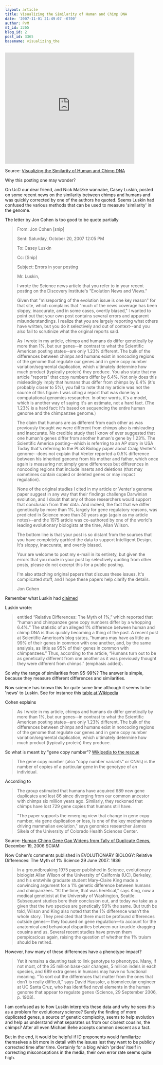 ```yaml
---
layout: article
title: Visualizing the Similarity of Human and Chimp DNA
date: '2007-11-01 21:49:07 -0700'
author: PvM
mt_id: 3365
blog_id: 2
post_id: 3365
basename: visualizing_the
---
```

<object width="425" height="366"><param name="movie" value="http://www.youtube.com/v/IjGZ6kF2gbQ&rel=1&border=0"><param name="wmode" value="transparent"><embed src="http://www.youtube.com/v/IjGZ6kF2gbQ&rel=1&border=0" type="application/x-shockwave-flash" wmode="transparent" width="425" height="366"></object>

Source: [Visualizing the Similarity of Human and Chimp DNA](http://www.cs.ucr.edu/~eamonn/DNA/)

Why this posting one may wonder?

On UcD our dear friend, and Nick Matzke wannabe, Casey Luskin, posted on some recent news on the similarity between chimps and humans and was quickly corrected by one of the authors he quoted. Seems Luskin had confused the various methods that can be used to measure 'similarity' in the genome.

The letter by Jon Cohen is too good to be quote partially


> From: Jon Cohen \[snip\]
> 
> Sent: Saturday, October 20, 2007 12:05 PM
> 
> To: Casey Luskin
> 
> Cc: \[Snip\]
> 
> Subject: Errors in your posting
> 
> Mr. Luskin,
> 
> I wrote the Science news article that you refer to in your recent posting on the Discovery Institute's "Evolution News and Views."
> 
> Given that "misreporting of the evolution issue is one key reason" for that site, which complains that "much of the news coverage has been sloppy, inaccurate, and in some cases, overtly biased," I wanted to point out that your own post contains several errors and apparent misunderstandings. I realize that you are largely reporting what others have written, but you do it selectively and out of context--and you also fail to scrutinize what the original reports said.
> 
> As I wrote in my article, chimps and humans do differ genetically by more than 1%, but our genes--in contrast to what the Scientific American posting states--are only 1.23% different. The bulk of the differences between chimps and humans exist in noncoding regions of the genome that regulate our genes and in gene copy number variation/segmental duplication, which ultimately determine how much product (typically protein) they produce. You also state that my article "reports" that copy numbers differ by 6.4%. Not only does this misleadingly imply that humans thus differ from chimps by 6.4% (it's probably closer to 5%), you fail to note that my article was not the source of this figure: I was citing a report that was done by a computational genomics researcher. In other words, it's a model, which is another way of saying it's an estimate, not a hard fact. (The 1.23% is a hard fact: It's based on sequencing the entire human genome and the chimpanzee genome.)
> 
> The claim that humans are as different from each other as was previously thought we were different from chimps also is misleading and inaccurate. No credible study that I know of ever suggested that one human's genes differ from another human's gene by 1.23%. The Scientific America posting--which is referring to an AP story in USA Today that's referring to the PLoS Biology paper about Craig Venter's genome--does not explain that Venter reported a 0.5% difference between his inherited genome from his mother and father, which once again is measuring not simply gene differences but differences in noncoding regions that include inserts and deletions (that may sometimes contain copied or deleted genes or may impact regulation).
> 
> None of the original studies I cited in my article or Venter's genome paper suggest in any way that their findings challenge Darwinian evolution, and I doubt that any of those researchers would support that conclusion from their data. And indeed, the fact that we differ genetically by more than 1%, largely for gene regulatory reasons, was predicted in Science more than 30 years ago (again as my article notes)--and the 1975 article was co-authored by one of the world's leading evolutionary biologists at the time, Allan Wilson.
> 
> The bottom line is that your post is so distant from the sources that you have completely garbled the data to support Intelligent Design. It's sloppy, inaccurate, and overtly biased.
> 
> Your are welcome to post my e-mail in its entirety, but given the errors that you made in your post by selectively quoting from other posts, please do not excerpt this for a public posting.
> 
> I'm also attaching original papers that discuss these issues. It's complicated stuff, and I hope these papers help clarify the details.
> 
> Jon Cohen

Remember what Luskin had [claimed](http://www.evolutionnews.org/2007/10/1_genetic_similarity_between_h.html)

Luskin wrote:

> entitled “Relative Differences: The Myth of 1%,” which reported that “human and chimpanzee gene copy numbers differ by a whopping 6.4%.” The statistic of an alleged 1% difference between human and chimp DNA is thus quickly becoming a thing of the past. A recent post at Scientific American’s blog states, “humans may have as little as 99% of their genes in common with one another, and, by the same analysis, as little as 95% of their genes in common with chimpanzees.” Thus, according to the article, “Humans turn out to be as genetically different from one another as it was previously thought they were different from chimps.” (emphasis added).

So why the range of similarities from 95-99%? The answer is simple, because they measure different differences and similarities.

Now science has known this for quite some time although it seems to be 'news' to Luskin. See for instance this [table at Wikipedia](http://en.wikipedia.org/wiki/Human_evolutionary_genetics#Sequence_divergence_between_humans_and_apes)

Cohen explains

> As I wrote in my article, chimps and humans do differ genetically by more than 1%, but our genes--in contrast to what the Scientific American posting states--are only 1.23% different. The bulk of the differences between chimps and humans exist in noncoding regions of the genome that regulate our genes and in gene copy number variation/segmental duplication, which ultimately determine how much product (typically protein) they produce.

So what is meant by "gene copy number"? [Wikipedia to the rescue](http://en.wikipedia.org/wiki/Copy_number_variation)

> The gene copy number (also "copy number variants" or CNVs) is the number of copies of a particular gene in the genotype of an individual. 

According to 

> The group estimated that humans have acquired 689 new gene duplicates and lost 86 since diverging from our common ancestor with chimps six million years ago. Similarly, they reckoned that chimps have lost 729 gene copies that humans still have.
> 
> "The paper supports the emerging view that change in gene copy number, via gene duplication or loss, is one of the key mechanisms driving mammalian evolution," says genomics researcher James Sikela of the University of Colorado Health Sciences Center. 

Source: [Human-Chimp Gene Gap Widens from Tally of Duplicate Genes](http://www.sciam.com/article.cfm?articleID=9D0DAC2B-E7F2-99DF-3AA795436FEF8039), December 19, 2006 SCIAM

Now Cohen's comments published in EVOLUTIONARY BIOLOGY: Relative Differences: The Myth of 1% Science 29 June 2007: 1836

> In a groundbreaking 1975 paper published  in Science, evolutionary biologist Allan Wilson of the University of California (UC),  Berkeley, and his erstwhile graduate student Mary-Claire King made a convincing argument for a 1% genetic difference between humans and chimpanzees. “At the time, that was heretical,” says King, now a medical geneticist at the University of Washington, Seattle. Subsequent studies bore their conclusion out, and today we take as a given that the two species are genetically 99% the same. 
> But truth be told, Wilson and King also noted that the 1% difference wasn’t the whole story. They predicted that there must be profound differences outside genes— they focused on gene regulation—to account for the anatomical and behavioral disparities between our knuckle-dragging cousins and us. Several recent studies have proven them perspicacious again, raising the question of whether the 1% truism should be retired.

However, how many of these differences have a phenotype impact?

> Yet it remains a daunting task to link  genotype to phenotype. Many, if not most, of the 35 million base-pair changes, 5 million indels in each species, and 689 extra genes in humans may have no functional meaning. 
> “To sort out the differences that matter from the ones that don’t is really difficult,” says David Haussler, a biomolecular engineer at UC Santa Cruz, who has identified novel elements in the human genome that appear to regulate genes (Science, 29 September 2006, p. 1908).

I am confused as to how Luskin interprets these data and why he sees this as a problem for evolutionary science? Surely the finding of more duplicated genes, a source of genetic complexity, seems to help evolution and help us understand what separates us from our closest cousins, the chimps? After all even Michael Behe accepts common descent as a fact.

But in the end, it would be helpful if ID proponents would familiarize themselves a bit more in detail with the issues lest they want to be publicly corrected time after time. Certainly for a blog which 'prides' itself in correcting misconceptions in the media, their own error rate seems quite high.

